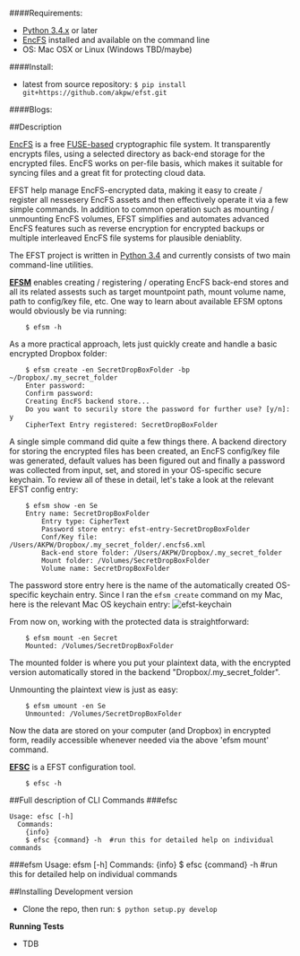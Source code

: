 ####Requirements:
- [Python 3.4.x](https://www.python.org/download/releases/3.4.1/) or later
- [EncFS](https://github.com/vgough/encfs) installed and available on the command line
- OS: Mac OSX or Linux (Windows TBD/maybe)


####Install:
- latest from source repository: `$ pip install git+https://github.com/akpw/efst.git`

####Blogs:

##Description

[EncFS](https://github.com/vgough/encfs) is a free [FUSE-based](https://en.wikipedia.org/wiki/Filesystem_in_Userspace) cryptographic file system. It transparently encrypts files, using a selected directory as back-end storage for the encrypted files. EncFS works on per-file basis, which makes it suitable for syncing files and a great fit for protecting cloud data.

EFST help manage EncFS-encrypted data, making it easy to create / register all nessesery EncFS assets and then effectively operate it via a few simple commands. In addition to common operation such as mounting / unmounting EncFS volumes, EFST simplifies and automates advanced EncFS features such as reverse encryption for encrypted backups or multiple interleaved EncFS file systems for plausible deniablity.

The EFST project is written in [Python 3.4](https://www.python.org/download/releases/3.4.1/) and currently consists of two main command-line utilities.

[**EFSM**](https://github.com/akpw/efsm#efsm) enables creating / registering / operating EncFS back-end stores and all its related assests such as target mountpoint path, mount volume name, path to config/key file, etc. 
One way to learn about available EFSM optons would obviously be via running:
```
    $ efsm -h

```

As a more practical approach, lets just quickly create and handle a basic encrypted Dropbox folder:
```
    $ efsm create -en SecretDropBoxFolder -bp ~/Dropbox/.my_secret_folder
    Enter password: 
    Confirm password:
    Creating EncFS backend store...
    Do you want to securily store the password for further use? [y/n]: y
    CipherText Entry registered: SecretDropBoxFolder
```

A single simple command did quite a few things there. A backend directory for storing the encrypted files has been created, an EncFS config/key file was generated, default values has been figured out and finally a password was collected from input, set, and stored in your OS-specific secure keychain.
To review all of these in detail, let's take a look at the relevant EFST config entry:
```
    $ efsm show -en Se
    Entry name: SecretDropBoxFolder
        Entry type: CipherText
        Password store entry: efst-entry-SecretDropBoxFolder
        Conf/Key file: /Users/AKPW/Dropbox/.my_secret_folder/.encfs6.xml
        Back-end store folder: /Users/AKPW/Dropbox/.my_secret_folder
        Mount folder: /Volumes/SecretDropBoxFolder
        Volume name: SecretDropBoxFolder
```

The password store entry here is the name of the automatically created OS-specific keychain entry. Since I ran the ````efsm create```` command on my Mac, here is the relevant Mac OS keychain entry:
![efst-keychain](https://lh3.googleusercontent.com/HXtJUhzr5Hiq8XNmofy0kF_VX4mtkd0CeA_4F_3oDqc=w532-h346-no)


From now on, working with the protected data is straightforward:
```
    $ efsm mount -en Secret
    Mounted: /Volumes/SecretDropBoxFolder
```

The mounted folder is where you put your plaintext data, with the encrypted version automatically stored in the backend "Dropbox/.my_secret_folder".

Unmounting the plaintext view is just as easy:
```
    $ efsm umount -en Se
    Unmounted: /Volumes/SecretDropBoxFolder
```

Now the data are stored on your computer (and Dropbox) in encrypted form, readily accessible whenever needed via the above 'efsm mount' command.


[**EFSC**](https://github.com/akpw/efsm#efsc) is a EFST configuration tool.
```
    $ efsc -h
```

##Full description of CLI Commands
###efsc

    Usage: efsc [-h]
      Commands:
        {info}
        $ efsc {command} -h  #run this for detailed help on individual commands

###efsm
    Usage: efsm [-h]
      Commands:
        {info}
        $ efsc {command} -h  #run this for detailed help on individual commands


##Installing Development version
- Clone the repo, then run: `$ python setup.py develop`

**Running Tests**
- TDB






